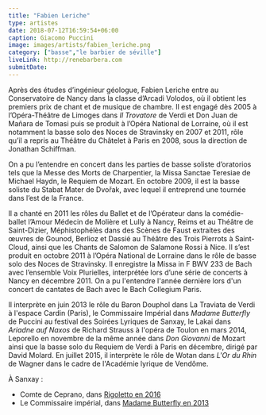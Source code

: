 ```yaml
---
title: "Fabien Leriche"
type: artistes
date: 2018-07-12T16:59:54+06:00
caption: Giacomo Puccini
image: images/artists/fabien_leriche.png
category: ["basse","le barbier de séville"]
liveLink: http://renebarbera.com
submitDate: 
---
```


Après des études d’ingénieur géologue, Fabien Leriche entre au Conservatoire de Nancy dans la classe d’Arcadi Volodos, où il obtient les premiers prix de chant et de musique de chambre. Il est engagé dès 2005 à l’Opéra-Théâtre de Limoges dans *Il Trovatore* de Verdi et Don Juan de Mañara de Tomasi puis se produit à l’Opéra National de Lorraine, où il est notamment la basse solo des Noces de Stravinsky en 2007 et 2011, rôle qu’il a repris au Théâtre du Châtelet à Paris en 2008, sous la direction de Jonathan Schiffman.

On a pu l’entendre en concert dans les parties de basse soliste d’oratorios tels que la Messe des Morts de Charpentier, la Missa Sanctae Teresiae de Michael Haydn, le Requiem de Mozart. En octobre 2009, il est la basse soliste du Stabat Mater de Dvořak, avec lequel il entreprend une tournée dans l’est de la France.

Il a chanté en 2011 les rôles du Ballet et de l’Opérateur dans la comédie-ballet l’Amour Médecin de Molière et Lully à Nancy, Reims et au Théâtre de Saint-Dizier, Méphistophélès dans des Scènes de Faust extraites des œuvres de Gounod, Berlioz et Dassié au Théâtre des Trois Pierrots à Saint-Cloud, ainsi que les Chants de Salomon de Salamone Rossi à Nice. Il s’est produit en octobre 2011 à l’Opéra National de Lorraine dans le rôle de basse solo des Noces de Stravinsky. Il enregistre la Missa in F BWV 233 de Bach avec l’ensemble Voix Plurielles, interprétée lors d’une série de concerts à Nancy en décembre 2011. On a pu l'entendre l'année dernière lors d'un concert de cantates de Bach avec le Bach Collegium Paris.

Il interprète en juin 2013 le rôle du Baron Douphol dans La Traviata de Verdi à l'espace Cardin (Paris), le Commissaire Impérial dans *Madame Butterfly* de Puccini au festival des Soirées Lyriques de Sanxay, le Lakai dans *Ariadne auf Naxos* de Richard Strauss à l'opéra de Toulon en mars 2014, Leporello en novembre de la même année dans *Don Giovanni* de Mozart ainsi que la basse solo du Requiem de Verdi à Paris en décembre, dirigé par David Molard. En juillet 2015, il interprète le rôle de Wotan dans *L'Or du Rhin* de Wagner dans le cadre de l'Académie lyrique de Vendôme.


À Sanxay :
- Comte de Ceprano, dans [Rigoletto en 2016](/portfolio/2016_rigoletto/)
- Le Commissaire impérial, dans [Madame Butterfly en 2013](/portfolio/2013_butterfly/)
